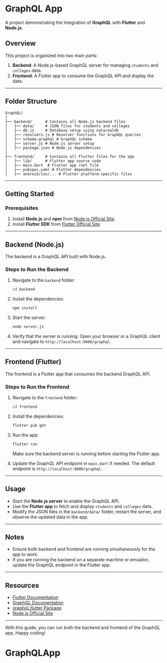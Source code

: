 
# GraphQL App

A project demonstrating the integration of **GraphQL** with **Flutter** and **Node.js**.

## Overview

This project is organized into two main parts:
1. **Backend**: A Node.js-based GraphQL server for managing `students` and `colleges` data.
2. **Frontend**: A Flutter app to consume the GraphQL API and display the data.

---

## Folder Structure

```
GraphQL/
│
├── backend/      # Contains all Node.js backend files
│   ├── data/     # JSON files for students and colleges
│   ├── db.js     # Database setup using notarealdb
│   ├── resolvers.js # Resolver functions for GraphQL queries
│   ├── schema.graphql # GraphQL schema
│   ├── server.js # Node.js server setup
│   ├── package.json # Node.js dependencies
│
├── frontend/     # Contains all Flutter files for the app
│   ├── lib/      # Flutter app source code
│   ├── main.dart  # Flutter app root file
│   ├── pubspec.yaml # Flutter dependencies
│   ├── android/ios/... # Flutter platform-specific files
```

---

## Getting Started

### Prerequisites

1. Install **Node.js** and **npm** from [Node.js Official Site](https://nodejs.org/).
2. Install **Flutter SDK** from [Flutter Official Site](https://docs.flutter.dev/get-started/install).

---

## Backend (Node.js)

The backend is a GraphQL API built with Node.js.

### Steps to Run the Backend

1. Navigate to the `backend` folder:
   ```bash
   cd backend
   ```

2. Install the dependencies:
   ```bash
   npm install
   ```

3. Start the server:
   ```bash
   node server.js
   ```

4. Verify that the server is running:
   Open your browser or a GraphQL client and navigate to `http://localhost:9000/graphql`.

---

## Frontend (Flutter)

The frontend is a Flutter app that consumes the backend GraphQL API.

### Steps to Run the Frontend

1. Navigate to the `frontend` folder:
   ```bash
   cd frontend
   ```

2. Install the dependencies:
   ```bash
   flutter pub get
   ```

3. Run the app:
   ```bash
   flutter run
   ```

   Make sure the backend server is running before starting the Flutter app.

4. Update the GraphQL API endpoint in `main.dart` if needed. The default endpoint is `http://localhost:9000/graphql`.

---

## Usage

- Start the **Node.js server** to enable the GraphQL API.
- Use the **Flutter app** to fetch and display `students` and `colleges` data.
- Modify the JSON files in the `backend/data/` folder, restart the server, and observe the updated data in the app.

---

## Notes

- Ensure both backend and frontend are running simultaneously for the app to work.
- If you are running the backend on a separate machine or emulator, update the GraphQL endpoint in the Flutter app.

---

## Resources

- [Flutter Documentation](https://docs.flutter.dev/)
- [GraphQL Documentation](https://graphql.org/learn/)
- [graphql_flutter Package](https://pub.dev/packages/graphql_flutter)
- [Node.js Official Site](https://nodejs.org/)

---

With this guide, you can run both the backend and frontend of the GraphQL app. Happy coding!
# GraphQLApp
